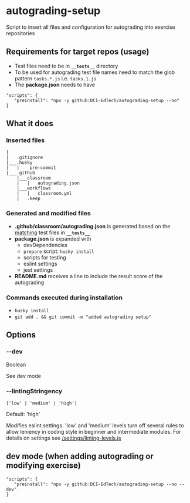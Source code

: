 # autograding-setup
Script to insert all files and configuration for autograding into exercise repositories
## Requirements for target repos (usage)
- Test files need to be in **`__tests__`** directory
- To be used for autograding test file names need to match the glob pattern `tasks.*.js` i.e. `tasks.1.js`
- The **package.json** needs to have
```
"scripts": {
   "preinstall": "npx -y github:DCI-EdTech/autograding-setup --no"
}
```
## What it does
### Inserted files
```
|
|   .gitignore
|___.husky
|   |    pre-commit
|___.github
    |___classroom
    |   |   autograding.json
    |___workflows
    |   |   classroom.yml
    |   .keep
```
### Generated and modified files
- **.github/classroom/autograding.json** is generated based on the [matching](#requirements-for-target-repos) test files in **`__tests__`**
- **package.json** is expanded with
  - devDependencies
  - `prepare` script: `husky install`
  - scripts for testing
  - eslint settings
  - jest settings
- **README.md** receives a line to include the result score of the autograding
### Commands executed during installation
- `husky install`
- `git add . && git commit -m "added autograding setup"`

## Options
### --dev
Boolean

See dev mode

### --lintingStringency
```['low' | 'medium' | 'high']```

Default: 'high'

Modifies eslint settings. 'low' and 'medium' levels turn off several rules to allow leniency in coding style in beginner and intermediate modules. For details on settings see [/settings/linting-levels.js](/settings/linting-levels.js)

## dev mode (when adding autograding or modifying exercise)
```
"scripts": {
   "preinstall": "npx -y github:DCI-EdTech/autograding-setup --no --dev"
}
```
